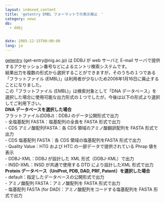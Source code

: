 ```yaml
---
layout: indexed_content
title: 'getentry EMBL フォーマットでの表示廃止　'
category: news
db:
  - ddbj


date: 2005-12-15T00:00:00
lang: ja
---
```


<html><a href="http://getentry.ddbj.nig.ac.jp/top-j.html">getentry</a> (get-entry@nig.ac.jp) は DDBJ が web サーバと E-mail サーバで提供するアクセッション番号などによるエントリ検索システムです。<br>結果出力を複数の形式から選択することができますが，そのうちの１つである「フラットファイル (EMBL)」は利用者が少ないため2006年1月16日に廃止することになりました。<br>この「フラットファイル (EMBL)」は検索対象として「DNA データベース」を選択した場合に使用可能な出力形式の１つでしたが，今後は以下の形式より選択してご利用下さい。<br><b>DNA データベースを選択した場合</b><br>フラットファイル(DDBJ)：DDBJ のデータ公開形式で出力<br>- 全塩基配列 FASTA：塩基配列の全長を FASTA 形式で出力<br>- CDS アミノ酸配列FASTA：各 CDS 領域のアミノ酸翻訳配列を FASTA 形式で出力<br>- CDS 塩基配列 FASTA：各 CDS 領域の塩基配列をFASTA 形式で出力<br>- Quality Value：HTG および HTC の一部データで提供されている Phrap 値を表示<br>- DDBJ-XML：DDBJ が設計した XML 形式（DDBJ-XML）で出力<br>- INSD-XML：INSD が共通で使用する DTD により設計したXML 形式で出力<br><b>Protein データベース（UniProt, PDB, DAD, PRF, Patent）を選択した場合</b><br>- default：指定したデータベースの公開形式で出力<br>- アミノ酸配列 FASTA：アミノ酸配列を FASTA 形式で出力<br>- 塩基配列 FASTA (for DAD)：アミノ酸配列をコードする塩基配列を FASTA 形式で出力</html>
